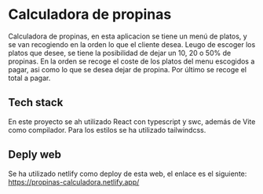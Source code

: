 # Calculadora de propinas

Calculadora de propinas, en esta aplicacion se tiene un menú de platos, y se van recogiendo en la orden lo que el cliente desea. Leugo de escoger los platos que desee, se tiene la posibilidad de dejar un 10, 20 o 50% de propinas. En la orden se recoge el coste de los platos del menu escogidos a pagar, asi como lo que se desea dejar de propina. Por último se recoge el total a pagar.

## Tech stack

En este proyecto se ah utilizado React con typescript y swc, además de Vite como compilador. Para los estilos se ha utilizado tailwindcss.

## Deply web

Se ha utilizado netlify como deploy de esta web, el enlace es el siguiente: https://propinas-calculadora.netlify.app/
